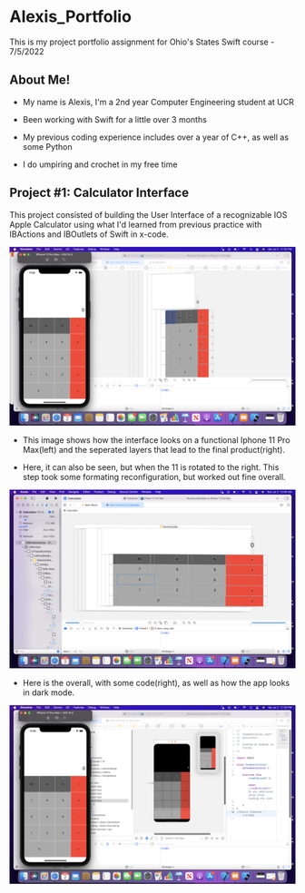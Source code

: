 # Alexis_Portfolio


This is my project portfolio assignment for Ohio's States Swift course - 7/5/2022

##

## __About Me!__


* My name is Alexis, I'm a 2nd year Computer Engineering student at UCR

* Been working with Swift for a little over 3 months

* My previous coding experience includes over a year of C++, as well as some Python

* I do umpiring and crochet in my free time

##

## __Project #1: Calculator Interface__


This project consisted of building the User Interface of a recognizable IOS Apple Calculator using what I'd learned from previous practice with IBActions and IBOutlets of Swift in x-code.


![](https://github.com/AlexNix02/Alex.is_Portolio/blob/main/images/Screen%20Shot%202022-07-02%20at%2011.52.42%20PM.png)


* This image shows how the interface looks on a functional Iphone 11 Pro Max(left) and the seperated layers that lead to the final product(right).


* Here, it can also be seen, but when the 11 is rotated to the right. This step took some formating reconfiguration, but worked out fine overall. 


![](https://github.com/AlexNix02/Alex.is_Portolio/blob/main/images/Screen%20Shot%202022-07-03%20at%2012.00.32%20AM.png)


* Here is the overall, with some code(right), as well as how the app looks in dark mode.
        
        
![](https://github.com/AlexNix02/Alex.is_Portolio/blob/main/images/Screen%20Shot%202022-07-02%20at%2011.55.42%20PM.png)

##
